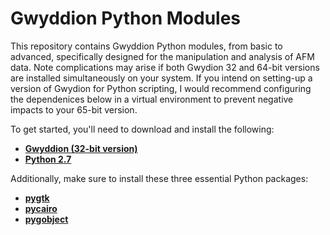 # Gwyddion Python Modules

This repository contains Gwyddion Python modules, from basic to advanced, specifically designed for the manipulation and analysis of AFM data. Note complications may arise if both Gwydion 32 and 64-bit versions are installed simultaneously on your system. If you intend on setting-up a version of Gwydion for Python scripting, I would recommend configuring the dependenices below in a virtual environment to prevent negative impacts to your 65-bit version.

To get started, you'll need to download and install the following:

- **[Gwyddion (32-bit version)](https://sourceforge.net/projects/gwyddion/files/pygtk-win32/)**
- **[Python 2.7](https://sourceforge.net/projects/gwyddion/files/pygtk-win32/)**

Additionally, make sure to install these three essential Python packages:

- **[pygtk](https://sourceforge.net/projects/gwyddion/files/pygtk-win32/)**
- **[pycairo](https://sourceforge.net/projects/gwyddion/files/pygtk-win32/)**
- **[pygobject](https://sourceforge.net/projects/gwyddion/files/pygtk-win32/)**

